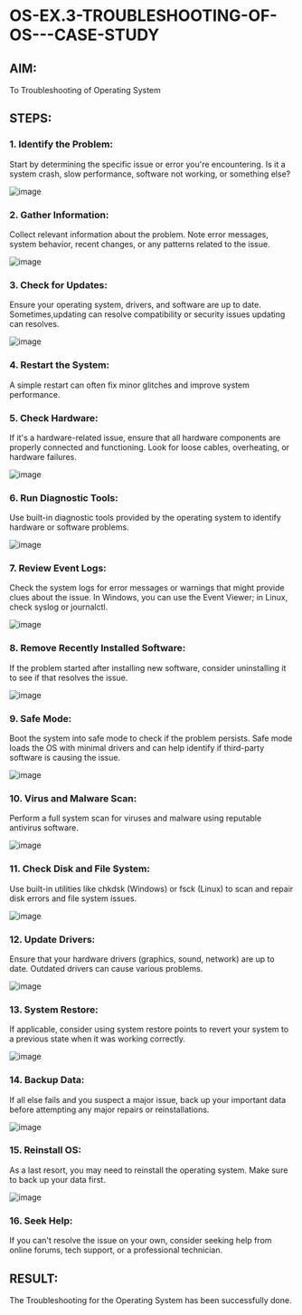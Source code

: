 # OS-EX.3-TROUBLESHOOTING-OF-OS---CASE-STUDY

## AIM:
To Troubleshooting of Operating System

## STEPS:
 
### 1. Identify the Problem: 
Start by determining the specific issue or error you're encountering. Is it a system crash, slow performance, software not working, or something else?

![image](https://github.com/Dhivya-bharathi88/OS-EX.3-TROUBLESHOOTING-OF-OS---CASE-STUDY/assets/128019999/60d04adf-9e8a-4bdd-9ca0-708938ec0c5d)


### 2. Gather Information:
Collect relevant information about the problem. Note error messages, system behavior, recent changes, or any patterns related to the issue.

![image](https://github.com/Dhivya-bharathi88/OS-EX.3-TROUBLESHOOTING-OF-OS---CASE-STUDY/assets/128019999/c10a7dee-4181-470d-aae1-cd3e1230b655)

### 3. Check for Updates:
Ensure your operating system, drivers, and software are up to date. Sometimes,updating can resolve compatibility or security issues updating can resolves.

![image](https://github.com/Dhivya-bharathi88/OS-EX.3-TROUBLESHOOTING-OF-OS---CASE-STUDY/assets/128019999/040b4e39-8daa-4cb3-9e5a-f7d9c824e475)

### 4. Restart the System:
A simple restart can often fix minor glitches and improve system performance.

 
### 5. Check Hardware:
If it's a hardware-related issue, ensure that all hardware components are properly connected and functioning. Look for loose cables, overheating, or hardware failures.

![image](https://github.com/Dhivya-bharathi88/OS-EX.3-TROUBLESHOOTING-OF-OS---CASE-STUDY/assets/128019999/f057c238-bf84-456c-9a32-97adc1043eb3)

### 6. Run Diagnostic Tools:
Use built-in diagnostic tools provided by the operating system to identify hardware or software problems.

![image](https://github.com/Dhivya-bharathi88/OS-EX.3-TROUBLESHOOTING-OF-OS---CASE-STUDY/assets/128019999/73d096db-f230-4f2b-a457-3663d53ef89e)


### 7. Review Event Logs:
Check the system logs for error messages or warnings that might provide clues about the issue. In Windows, you can use the Event Viewer; in Linux, check syslog or journalctl.

![image](https://github.com/Dhivya-bharathi88/OS-EX.3-TROUBLESHOOTING-OF-OS---CASE-STUDY/assets/128019999/b4363162-3bed-4840-8a61-761c925fa623)


### 8. Remove Recently Installed Software: 
If the problem started after installing new software, consider uninstalling it to see if that resolves the issue.

![image](https://github.com/Dhivya-bharathi88/OS-EX.3-TROUBLESHOOTING-OF-OS---CASE-STUDY/assets/128019999/e0b21d18-0c3f-496f-84a7-9b9876f28bef)


### 9. Safe Mode:
Boot the system into safe mode to check if the problem persists. Safe mode loads the OS with minimal drivers and can help identify if third-party software is causing the issue.

![image](https://github.com/Dhivya-bharathi88/OS-EX.3-TROUBLESHOOTING-OF-OS---CASE-STUDY/assets/128019999/745c707b-9c7b-40ac-b389-fbf880f9fb9a)


### 10. Virus and Malware Scan:
Perform a full system scan for viruses and malware using reputable antivirus software.

![image](https://github.com/Dhivya-bharathi88/OS-EX.3-TROUBLESHOOTING-OF-OS---CASE-STUDY/assets/128019999/e9388375-515b-4459-ae3b-475c8a7016b2)


### 11. Check Disk and File System:
Use built-in utilities like chkdsk (Windows) or fsck (Linux) to scan and repair disk errors and file system issues.

![image](https://github.com/Dhivya-bharathi88/OS-EX.3-TROUBLESHOOTING-OF-OS---CASE-STUDY/assets/128019999/c362f305-0bc4-442d-b4a3-1e7d256d5e6b)


### 12. Update Drivers:  
Ensure that your hardware drivers (graphics, sound, network) are up to date. Outdated drivers can cause various problems.

 ![image](https://github.com/Dhivya-bharathi88/OS-EX.3-TROUBLESHOOTING-OF-OS---CASE-STUDY/assets/128019999/fd3a2c1d-32f2-4e67-a410-338f70aef67d)



### 13. System Restore: 
If applicable, consider using system restore points to revert your system to a previous state when it was working correctly.

![image](https://github.com/Dhivya-bharathi88/OS-EX.3-TROUBLESHOOTING-OF-OS---CASE-STUDY/assets/128019999/6952be28-1c51-44f7-9495-e6fe2d77ebe9)


### 14. Backup Data: 
If all else fails and you suspect a major issue, back up your important data before attempting any major repairs or reinstallations.

 ![image](https://github.com/Dhivya-bharathi88/OS-EX.3-TROUBLESHOOTING-OF-OS---CASE-STUDY/assets/128019999/f00eed41-469b-4c17-bede-16f6b91712d5)



### 15. Reinstall OS:
As a last resort, you may need to reinstall the operating system. Make sure to back up your data first.

 ![image](https://github.com/Dhivya-bharathi88/OS-EX.3-TROUBLESHOOTING-OF-OS---CASE-STUDY/assets/128019999/0a543614-96d0-4755-bb7c-f18dd9b5cdaa)

 

### 16. Seek Help:
If you can't resolve the issue on your own, consider seeking help from online forums, tech support, or a professional technician.  

  


## RESULT: 
The Troubleshooting for the Operating System has been successfully done.
